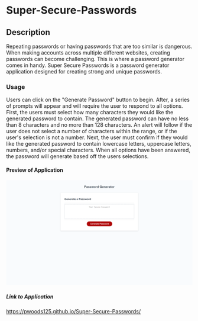 # Super-Secure-Passwords

## Description
Repeating passwords or having passwords that are too similar is dangerous. When making accounts across multiple different websites, creating passwords can become challenging. This is where a password generator comes in handy. Super Secure Passwords is a password generator application designed for creating strong and unique passwords.

### Usage
Users can click on the "Generate Password" button to begin. After, a series of prompts will appear and will require the user to respond to all options. First, the users must select how many characters they would like the generated password to contain. The generated password can have no less than 8 characters and no more than 128 characters. An alert will follow if the user does not select a number of characters within the range, or if the user's selection is not a number. Next, the user must confirm if they would like the generated password to contain lowercase letters, uppercase letters, numbers, and/or special characters. When all options have been answered, the password will generate based off the users selections.  

#### Preview of Application
![Alt text](image.png)

##### Link to Application
https://pwoods125.github.io/Super-Secure-Passwords/
